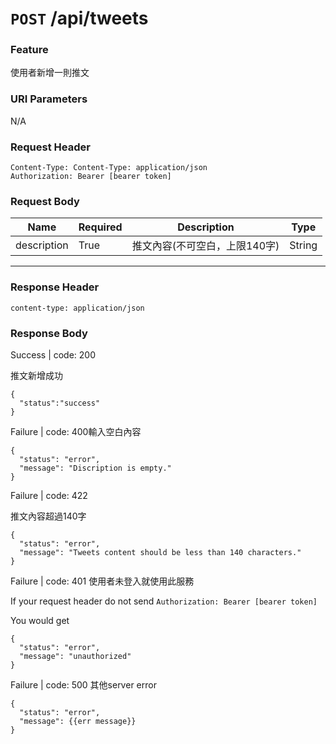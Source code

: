 # `POST` /api/tweets

### Feature

使用者新增一則推文

### URI Parameters

N/A

### Request Header

```
Content-Type: Content-Type: application/json
Authorization: Bearer [bearer token]
```

### Request Body

| Name | Required | Description | Type |
| --- | --- | --- | --- |
| description | True | 推文內容(不可空白，上限140字) | String |
---

### Response Header

```
content-type: application/json
```

### Response Body

Success | code: 200

推文新增成功

```
{
  "status":"success"
}
```

Failure | code: 400輸入空白內容

```
{
  "status": "error",
  "message": "Discription is empty."
}
```

Failure | code: 422 

推文內容超過140字

```
{
  "status": "error",
  "message": "Tweets content should be less than 140 characters."
}
```

Failure | code: 401 使用者未登入就使用此服務

If your request header do not send
`Authorization: Bearer [bearer token]`

You would get

```
{
  "status": "error",
  "message": "unauthorized"
}
```

Failure | code: 500 其他server error

```
{
  "status": "error",
  "message": {{err message}}
}
```